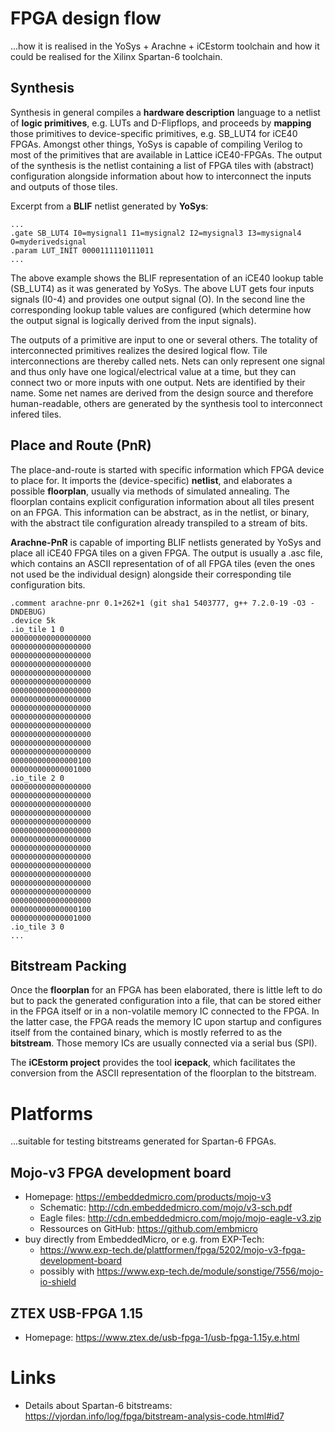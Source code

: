# FPGA design flow

...how it is realised in the YoSys + Arachne + iCEstorm toolchain
and
how it could be realised for the Xilinx Spartan-6 toolchain.

## Synthesis

Synthesis in general compiles a **hardware description** language
to a netlist of **logic primitives**, e.g. LUTs and D-Flipflops,
and proceeds by **mapping** those primitives to device-specific primitives, e.g. SB_LUT4 for iCE40 FPGAs.
Amongst other things,
YoSys is capable of compiling Verilog
to most of the primitives that are available in Lattice iCE40-FPGAs.
The output of the synthesis is the netlist
containing a list of FPGA tiles with (abstract) configuration
alongside information about how to interconnect the inputs and outputs of those tiles.

Excerpt from a **BLIF** netlist generated by **YoSys**:
```blif
...
.gate SB_LUT4 I0=mysignal1 I1=mysignal2 I2=mysignal3 I3=mysignal4 O=myderivedsignal
.param LUT_INIT 0000111110111011
...
```
The above example shows the BLIF representation of an iCE40 lookup table (SB_LUT4)
as it was generated by YoSys.
The above LUT gets four inputs signals (I0-4) and provides one output signal (O).
In the second line the corresponding lookup table values are configured
(which determine how the output signal is logically derived from the input signals).

The outputs of a primitive are input to one or several others.
The totality of interconnected primitives
realizes the desired logical flow.
Tile interconnections are thereby called nets.
Nets can only represent one signal
and thus only have one logical/electrical value at a time,
but they can connect two or more inputs with one output.
Nets are identified by their name.
Some net names are derived from the design source and therefore human-readable,
others are generated by the synthesis tool to interconnect infered tiles.

## Place and Route (PnR)

The place-and-route is started
with specific information which FPGA device to place for.
It imports the (device-specific) **netlist**,
and elaborates a possible **floorplan**,
usually via methods of simulated annealing.
The floorplan contains explicit configuration information
about all tiles
present on an FPGA.
This information can be abstract, as in the netlist,
or binary, with the abstract tile configuration already transpiled to a stream of bits.

**Arachne-PnR** is capable of importing BLIF netlists
generated by YoSys
and place all iCE40 FPGA tiles on a given FPGA.
The output is usually a .asc file,
which contains an ASCII representation of of all FPGA tiles
(even the ones not used be the individual design)
alongside their corresponding tile configuration bits.

```asc
.comment arachne-pnr 0.1+262+1 (git sha1 5403777, g++ 7.2.0-19 -O3 -DNDEBUG)
.device 5k
.io_tile 1 0
000000000000000000
000000000000000000
000000000000000000
000000000000000000
000000000000000000
000000000000000000
000000000000000000
000000000000000000
000000000000000000
000000000000000000
000000000000000000
000000000000000000
000000000000000000
000000000000000000
000000000000000100
000000000000001000
.io_tile 2 0
000000000000000000
000000000000000000
000000000000000000
000000000000000000
000000000000000000
000000000000000000
000000000000000000
000000000000000000
000000000000000000
000000000000000000
000000000000000000
000000000000000000
000000000000000000
000000000000000000
000000000000000100
000000000000001000
.io_tile 3 0
...
```

## Bitstream Packing

Once the **floorplan** for an FPGA has been elaborated,
there is little left to do but to pack the generated configuration
into a file,
that can be stored either in the FPGA itself
or in a non-volatile memory IC connected to the FPGA.
In the latter case,
the FPGA reads the memory IC upon startup
and configures itself from the contained binary,
which is mostly referred to as the **bitstream**.
Those memory ICs are usually connected via a serial bus (SPI).

The **iCEstorm project** provides the tool **icepack**,
which facilitates the conversion
from the ASCII representation of the floorplan
to the bitstream.

# Platforms
...suitable for testing bitstreams generated for Spartan-6 FPGAs.

## Mojo-v3 FPGA development board
* Homepage: https://embeddedmicro.com/products/mojo-v3
  * Schematic: http://cdn.embeddedmicro.com/mojo/v3-sch.pdf
  * Eagle files: http://cdn.embeddedmicro.com/mojo/mojo-eagle-v3.zip
  * Ressources on GitHub: https://github.com/embmicro
* buy directly from EmbeddedMicro, or e.g. from EXP-Tech:
  * https://www.exp-tech.de/plattformen/fpga/5202/mojo-v3-fpga-development-board
  * possibly with https://www.exp-tech.de/module/sonstige/7556/mojo-io-shield

## ZTEX USB-FPGA 1.15
* Homepage: https://www.ztex.de/usb-fpga-1/usb-fpga-1.15y.e.html

# Links
* Details about Spartan-6 bitstreams: https://vjordan.info/log/fpga/bitstream-analysis-code.html#id7
